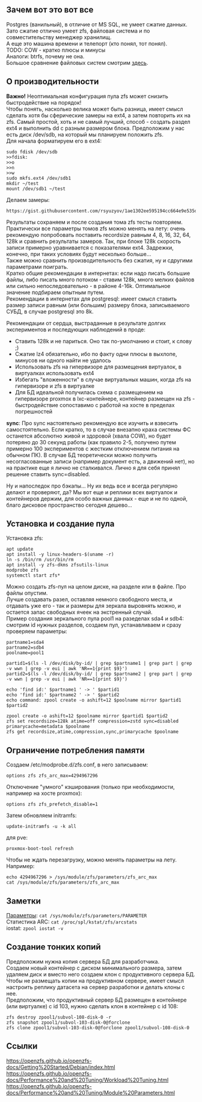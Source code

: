 ## Зачем вот это вот все  
Postgres (ванильный), в отличие от MS SQL, не умеет сжатие данных.  
Зато сжатие отлично умеет zfs, файловая система и по совместительству менеджер хранилищ.  
А еще это машина времени и телепорт (кто понял, тот понял).  
TODO: COW - кратко плюсы и минусы  
Аналоги: btrfs, почему не она.  
Большое сравнение файловых систем смотрим [здесь](https://ru.wikipedia.org/wiki/%D0%A1%D1%80%D0%B0%D0%B2%D0%BD%D0%B5%D0%BD%D0%B8%D0%B5_%D1%84%D0%B0%D0%B9%D0%BB%D0%BE%D0%B2%D1%8B%D1%85_%D1%81%D0%B8%D1%81%D1%82%D0%B5%D0%BC).  

## О производительности
**Важно!** Неоптимальная конфигурация пула zfs может снизить быстродействие на порядок!  
Чтобы понять, насколько велика может быть разница, имеет смысл сделать хотя бы сферические замеры на ext4, а затем повторить их на zfs. Самый простой, хоть и не самый лучший, способ - создать раздел ext4 и выполнить dd с разным размером блока. Предположим у нас есть диск /dev/sdb, на который мы планируем положить zfs.  
Для начала форматируем его в ext4:  
```
sudo fdisk /dev/sdb
>>fdisk:
>>o
>>n
>>w
sudo mkfs.ext4 /dev/sdb1
mkdir ~/test
mount /dev/sdb1 ~/test
```
Делаем замеры:
```
https://gist.githubusercontent.com/rsyuzyov/1ae1302ee595194cc664e9e535df9c3e/raw/f592b847bc2197c9aa51ed677c67dbb9a2daf9e0/fiodiskmark.sh
```
Результаты сохраняем и после создания тома zfs тесты повторяем. Практически все параметры томов zfs можно менять на лету: очень рекомендую попробовать поставить recordsize равным 4, 8, 16, 32, 64, 128k и сравнить результаты замеров. Так, при блоке 128k скорость записи примерно уравнивается с показателями ext4. Задрежки, конечно, при таких условиях будут несколько больше...  
Также можно сравнить производительность без сжатия, ну и сдругими параметрами поиграть.  
Кратко общие рекомендации в интернетах: если надо писать большие файлы, либо писать много потоком - ставим 128k, много мелких файлов или сильно непоследовательно - в районе 4-16k. Оптимальное значение подбираем опытным путем.  
Рекомендации в интернетах для postgresql: имеет смысл ставить размер записи равным (или большим) размеру блока, записываемого СУБД, в случае postgresql это 8k.  

Рекомендации от сердца, выстраданные в результате долгих экспериментов и последующих наблюдений в проде:  
- Ставить 128k и не париться. Оно так по-умолчанию и стоит, к слову ;)  
- Сжатие lz4 обязательно, ибо по факту одни плюсы в выхлопе, минусов ни одного найти не удалось  
- Использовать zfs на гипервизоре для размещения виртуалок, в виртуалках использовать ext4  
- Избегать "вложенности" в случае виртуальных машин, когда zfs на гипервизоре и zfs в виртуалке  
- Для БД идеальной получилась схема с размещением на гипервизоре proxmox в lxc-контейнере, контейнер размещен на zfs - быстродействие сопоставимо с работой на хосте в пределах погрешностей  

**sync**: Про sync настоятельно рекомендую все изучить и взвесить самостоятельно. Если кратко, то в случае внезапно краха системы ФС останется абсолютно живой и здоровой (хвала COW), но будет потеряно до 30 секунд работы (как правило 2-5, получено путем примерно 100 экспериментов с жестким отключением питания на обычном ПК). В случае БД теоретически можно получить несогласованные записи (например документ есть, а движений нет), но на практике еще я лично не сталкивался. Лично я для себя принял решение ставить sync=disabled.

Ну и напоследок про бэкапы... Ну их ведь все и всегда регулярно делают и проверяют, да? Мы вот еще и реплики всех виртуалок и контейнеров держим, для особо важных данных - еще и не по одной, благо дисковое пространство сегодня дешево...

## Установка и создание пула
Установка zfs:  
```
apt update
apt install -y linux-headers-$(uname -r)
ln -s /bin/rm /usr/bin/rm
apt install -y zfs-dkms zfsutils-linux
modprobe zfs
systemctl start zfs*
```

Можно создать zfs-пул на целом диске, на разделе или в файле. Про файлы опустим.  
Лучше создавать разел, оставляя немного свободного места, и отдавать уже его - так и размеры для зеркала выровнять можно, и остается запас свободных ячеек на экстренный случай.  
Пример создания зеркального пула pool1 на разеделах sda4 и sdb4: смотрим id нужных разделов, создаем пул, устанавливаем и сразу проверяем параметры:
```
partname1=sda4
partname2=sdb4
poolname=pool1

partid1=$(ls -l /dev/disk/by-id/ | grep $partname1 | grep part | grep -v wwn | grep -v eui | awk 'NR==1{print $9}')
partid2=$(ls -l /dev/disk/by-id/ | grep $partname2 | grep part | grep -v wwn | grep -v eui | awk 'NR==1{print $9}')

echo 'find id:' $partname1 ' -> ' $partid1
echo 'find id:' $partname2 ' -> ' $partid2
echo command: zpool create -o ashift=12 $poolname mirror $partid1 $partid2

zpool create -o ashift=12 $poolname mirror $partid1 $partid2
zfs set recordsize=128k atime=off compression=zstd sync=disabled primarycache=metadata $poolname
zfs get recordsize,atime,compression,sync,primarycache $poolname
```

## Ограничение потребления памяти
Создаем /etc/modprobe.d/zfs.conf, в него записываем:
```
options zfs zfs_arc_max=4294967296
```
Отключение "умного" кэширования (только при необходимости, например на хосте proxmox):  
```
options zfs zfs_prefetch_disable=1

```
Затем обновляем initramfs:
```
update-initramfs -u -k all
```
для pve:
```
proxmox-boot-tool refresh
```

Чтобы не ждать перезагрузку, можно менять параметры на лету. Например:
```
echo 4294967296 > /sys/module/zfs/parameters/zfs_arc_max
cat /sys/module/zfs/parameters/zfs_arc_max
```

## Заметки
[Параметры](https://openzfs.github.io/openzfs-docs/Performance%20and%20Tuning/Module%20Parameters.html): `cat /sys/module/zfs/parameters/PARAMETER`  
Статистика ARC: `cat /proc/spl/kstat/zfs/arcstats`  
iostat: `zpool iostat -v`

## Создание тонких копий
Предположим нужна копия сервера БД для разработчика.  
Создаем новый контейнер с диском минимального размера, затем удаляем диск и вместо него создаем клон с продуктивного сервера БД.  
Чтобы не размещать копии на продуктивном сервере, имеет смысл настроить реплику датасета на сервер разработки и делать клоны с нее.  
Предположим, что продуктивный сервер БД размещен в контейнере (или виртуалке) с id 103, нужно сделать клон в контейнер с id 108:  
```
zfs destroy zpool1/subvol-108-disk-0 -r
zfs snapshot zpool1/subvol-103-disk-0@forclone
zfs clone zpool1/subvol-103-disk-0@forclone zpool1/subvol-108-disk-0
```

## Ссылки
https://openzfs.github.io/openzfs-docs/Getting%20Started/Debian/index.html  
https://openzfs.github.io/openzfs-docs/Performance%20and%20Tuning/Workload%20Tuning.html  
https://openzfs.github.io/openzfs-docs/Performance%20and%20Tuning/Module%20Parameters.html  
